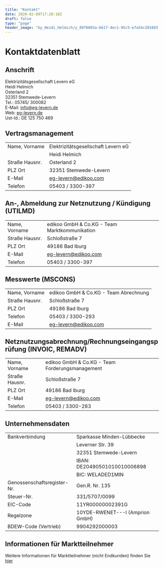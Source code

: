 ```yaml
---
title: "Kontakt"
date: 2020-02-09T17:28:18Z
draft: false
type: "page"
header_image: "by_Heidi_Helmich/y_0976003a-b617-4ec1-95c5-e7a54c201603.jpg"
---
```


# Kontaktdatenblatt

## Anschrift

Elektrizitätsgesellschaft Levern eG  
Heidi Helmich  
Osterland 2  
32351 Stemwede-Levern  
Tel.: 05745/ 300082  
E-Mail: [info@eg-levern.de](mailto:info@eg-levern.de)  
Web: [eg-levern.de](https://eg-levern.de)  
Ust-Id.: DE 125 750 469

## Vertragsmanagement

|                |                                     |
|----------------|-------------------------------------|
| Name, Vorname  | Elektrizitätsgesellschaft Levern eG |
|                | Heidi Helmich                       |
| Straße Hausnr. | Osterland 2                         |
| PLZ Ort        | 32351 Stemwede-Levern               |
| E-Mail         | eg-levern@edikoo.com                |
| Telefon        | 05403 / 3300-397                    |

## An-, Abmeldung zur Netznutzung / Kündigung (UTILMD)

|                |                                               |
|----------------|-----------------------------------------------|
| Name, Vorname  | edikoo GmbH & Co.KG - Team Marktkommunikation |
| Straße Hausnr. | Schloßstraße 7                                |
| PLZ Ort        | 49186 Bad Iburg                               |
| E-Mail         | eg-levern@edikoo.com                          |
| Telefon        | 05403 / 3300-397                              |

## Messwerte (MSCONS)

|                |                                       |
|----------------|---------------------------------------|
| Name, Vorname  | edikoo GmbH & Co.KG - Team Abrechnung |
| Straße Hausnr. | Schloßstraße 7                        |
| PLZ Ort        | 49186 Bad Iburg                       |
| Telefon        | 05403 / 3300-293                      |
| E-Mail         | eg-levern@edikoo.com                  |

## Netznutzungsabrechnung/Rechnungseingangsprüfung (INVOIC, REMADV)

|                |                                                 |
|----------------|-------------------------------------------------|
| Name, Vorname  | edikoo GmbH & Co.KG - Team Forderungsmanagement |
| Straße Hausnr. | Schloßstraße 7                                  |
| PLZ Ort        | 49186 Bad Iburg                                 |
| E-Mail         | eg-levern@edikoo.com                            |
| Telefon        | 05403 / 3300-283                                |

## Unternehmensdaten

|                             |                                 |
|-----------------------------|---------------------------------|
| Bankverbindung              | Sparkasse Minden-Lübbecke       |
|                             | Leverner Str. 39                |
|                             | 32351 Stemwede-Levern           |
|                             | IBAN: DE20490501010010006898    |
|                             | BIC: WELADED1MIN                |
| Genossenschaftsregister-Nr. | Gen.R. Nr. 135                  |
| Steuer-Nr.                  | 331/5707/0099                   |
| EIC-Code                    | 11YR00000002391G                |
| Regelzone                   | 10YDE-RWENET---I (Amprion GmbH) |
| BDEW-Code (Vertrieb)        | 9904292000003                   |

## Informationen für Marktteilnehmer

Weitere Informationen für Marktteilnehmer (nicht Endkunden) finden Sie [hier](/marktdaten/)


